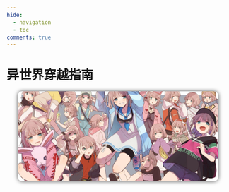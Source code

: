 ```yaml
---
hide:
  - navigation
  - toc
comments: true
---
```


# 异世界穿越指南

<div align="center">
<img id="coverimg" style="
border-radius:10px;
width:90%;
box-shadow: 0px 0px 10px rgb(82 82 82);
" src="img/32f5bbb0-4206-429a-86ad-f5d1ab91072b.jpg">
</div>
